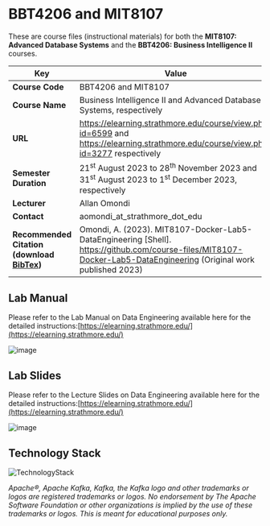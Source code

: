 # BBT4206 and MIT8107

These are course files (instructional materials) for both the **MIT8107: Advanced Database Systems** and the **BBT4206: Business Intelligence II** courses.

| **Key**                                                               | Value                                                                                                                                                                              |
|---------------|---------------------------------------------------------|
| **Course Code**                                                       | BBT4206 and MIT8107                                                                                                                                                                            |
| **Course Name**                                                       | Business Intelligence II and Advanced Database Systems, respectively                                                                                                                                                           |
| **URL**                                                               | <https://elearning.strathmore.edu/course/view.php?id=6599> and <https://elearning.strathmore.edu/course/view.php?id=3277> respectively                                                                                                                         |
| **Semester Duration**                                                 | 21<sup>st</sup> August 2023 to 28<sup>th</sup> November 2023 and 31<sup>st</sup> August 2023 to 1<sup>st</sup> December 2023, respectively                                                                                                                       |
| **Lecturer**                                                          | Allan Omondi                                                                                                                                                                       |
| **Contact**                                                           | aomondi_at_strathmore_dot_edu                                                                                                                                                      |
| **Recommended Citation (download [BibTex](RecommendedCitation.bib))** | Omondi, A. (2023). MIT8107-Docker-Lab5-DataEngineering [Shell]. https://github.com/course-files/MIT8107-Docker-Lab5-DataEngineering (Original work published 2023) |

## Lab Manual
Please refer to the Lab Manual on Data Engineering available here for the detailed instructions:[https://elearning.strathmore.edu/](https://elearning.strathmore.edu/)

![image](https://github.com/course-files/BBT4206-Shell-Lab19-DataEngineering/assets/137632706/22c33671-8bd5-4929-ad00-b2fc93592456)

## Lab Slides
Please refer to the Lecture Slides on Data Engineering available here for the detailed instructions:[https://elearning.strathmore.edu/](https://elearning.strathmore.edu/)

![image](https://github.com/course-files/BBT4206-Shell-Lab19-DataEngineering/assets/137632706/becd1c55-be73-4e32-9957-758462810e0b)


## Technology Stack

![TechnologyStack](https://github.com/course-files/MIT8107-Docker-Lab5-DataEngineering/assets/137632706/51ddb9cb-4b87-42eb-9adc-53356a18917a)


_Apache®️, Apache Kafka, Kafka, the Kafka logo and other trademarks or logos are registered trademarks or logos. No endorsement by The Apache Software Foundation or other organizations is implied by the use of these trademarks or logos. This is meant for educational purposes only._
